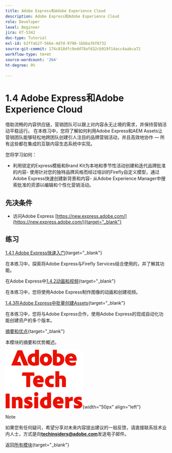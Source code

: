 ```yaml
---
title: Adobe Express和Adobe Experience Cloud
description: Adobe Express和Adobe Experience Cloud
role: Developer
level: Beginner
jira: KT-5342
doc-type: Tutorial
exl-id: b2ffab2f-566e-4d7d-9790-1bbba76f8732
source-git-commit: 174c818dfc9edd78afd32cb919f14acc4aabca72
workflow-type: tm+mt
source-wordcount: '264'
ht-degree: 0%

---
```


# 1.4 Adobe Express和Adobe Experience Cloud

借助流畅的内容供应链，营销团队可以跟上对内容永无止境的需求，并保持营销活动平稳运行。 在本练习中，您将了解如何利用Adobe Express和AEM Assets让营销团队能够轻松地跨团队创建引人注目的品牌营销活动，并且高效地协作 — 所有这些都在集成的互联内容生态系统中实现。

您将学习如何：

- 利用锁定的Express模板和Brand Kit为本地和季节性活动创建和迭代品牌批准的内容- 使用针对您的独特品牌风格而经过培训的Firefly自定义模型，通过Adobe Express快速创建新背景和内容- 从Adobe Experience Manager中搜索批准的资源以编辑和个性化营销活动。

## 先决条件

- 访问Adobe Express [https://new.express.adobe.com/](https://new.express.adobe.com/){target="_blank"}

## 练习

[1.4.1 Adobe Express快速入门](./ex1.md){target="_blank"}

在本练习中，探索将Adobe Express与Firefly Services结合使用的，并了解其功能。

在Adobe Express中[1.4.2动画和视频](./ex2.md){target="_blank"}

在本练习中，您将使用Adobe Express制作图像的动画和创建视频。

[1.4.3在Adobe Express中批量创建Assets](./ex3.md){target="_blank"}

在本练习中，您将与Adobe Express合作，使用Adobe Express的现成自动化功能创建资产的多个版本。

[摘要和优点](./summary.md){target="_blank"}

本模块的摘要和优势概述。

![技术内部人士](./../../../assets/images/techinsiders.png){width="50px" align="left"}

>[!NOTE]
>
>如果您有任何疑问，希望分享对未来内容提出建议的一般反馈，请直接联系技术业内人士，方式是向&#x200B;**techinsiders@adobe.com**&#x200B;发送电子邮件。

返回[所有模块](../../../overview.md){target="_blank"}
